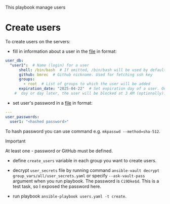 This playbook manage users

# Create users

To create users on the servers:

* fill in information about a user in the 
[file](group_vars/all/all.yaml) in format:

```yaml
user_db:
  "user1":  # Name (login) for a user
      shell: /bin/bash  # If omitted, /bin/bash will be used by default
      github: bmrec  # Github nickname. Used for fetching ssh key
      groups:
        - root  # List of groups to which the user will be added
      expiration_date: "2025-04-22"  # Set expiration day of a user. On this 
    #  day or day later, the user will be blocked at 3 AM (optionally).
```

* set user's password in a [file](group_vars/all/user_secrets.yaml) in format:

```yaml
---
user_passwords:
  user1: "<hashed password>"
```
To hash password you can use command e.g. `mkpasswd --method=sha-512`.

>[!IMPORTANT]
>At least one - password or GitHub must be defined.

* define `create_users` variable in each group you want to create users.

* decrypt `user_secrets` file by running command 
`ansible-vault decrypt group_vars/all/user_secrets.yaml` or specify 
`--ask-vault-pass` argument when you run playbook.
The password is `Ci9Dke$d`. This is a test task, so I exposed the password here.

* run playbook `ansible-playbook users.yaml -t create`.